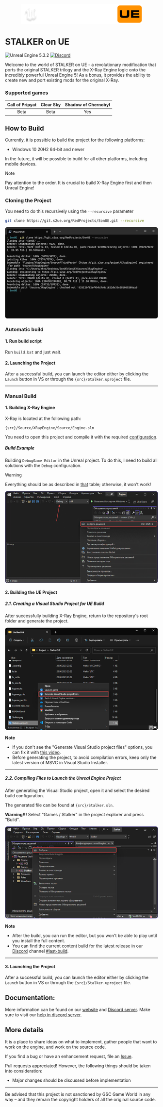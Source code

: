 <p align="center">
    <img src="Resources/Media/LogoText.png" alt="STALKER on UE Logo" />
</p>

# STALKER on UE 

![Unreal Engine 5.3.2](https://img.shields.io/badge/Unreal_Engine-5.3.2-blue) [![Discord](https://img.shields.io/discord/530968529311367178?style=social&logo=Discord&label=Discord)](https://discord.gg/dbBdK2GxKf) 

Welcome to the world of STALKER on UE - a revolutionary modification that ports the original STALKER trilogy and the X-Ray Engine logic onto the incredibly powerful Unreal Engine 5!
As a bonus, it provides the ability to create new and port existing mods for the original X-Ray.

### Supported games

|Call of Pripyat|Clear Sky|Shadow of Chernobyl|
|:-------------:|:-------:|:-----------------:|
|      Beta     |   Beta  |        Yes        |

## How to Build

Currently, it is possible to build the project for the following platforms:
- Windows 10 20H2 64-bit and newer

In the future, it will be possible to build for all other platforms, including mobile devices.

> [!NOTE]
> Pay attention to the order. It is crucial to build X-Ray Engine first and then Unreal Engine!

### Cloning the Project
You need to do this recursively using the `--recursive` parameter

```bash
git clone https://git.s2ue.org/RedProjects/SonUE.git --recursive
```

<p>
    <img src="Resources/Media/git-clone.png" alt="Terminal" />
</p>

### Automatic build

#### 1. Run build script

Run `build.bat` and just wait.

#### 2. Launching the Project
After a successful build, you can launch the editor either by clicking the `Launch` button in VS or through the `{src}/Stalker.uproject` file. 

---

### Manual Build

#### 1. Building X-Ray Engine
X-Ray is located at the following path:

```path
{src}/Source/XRayEngine/Source/Engine.sln
```

You need to open this project and compile it with the required [configuration](https://s2ue.org/docs/install-and-build/build).

##### Build Example
Building `DebugGame Editor` in the Unreal project. To do this, I need to build all solutions with the `Debug` configuration.

> [!WARNING]
> Everything should be as described in [that](https://s2ue.org/docs/install-and-build/build) table; otherwise, it won't work!

<p>
    <img src="Resources/Media/xray-build.png" alt="Visual Studio" />
</p>

#### 2. Building the UE Project

##### 2.1. Creating a Visual Studio Project for UE Build
After successfully building X-Ray Engine, return to the repository's root folder and generate the project.

<p>
    <img src="Resources/Media/generate-vs-project.png" alt="Generate Visual Studio Project" />
</p>

**Note**
* If you don't see the "Generate Visual Studio project files" options, you can fix it with [this video](https://www.youtube.com/watch?v=MZu5EB2UfiA).
* Before generating the project, to avoid compilation errors, keep only the latest version of MSVC in Visual Studio Installer.

---

##### 2.2. Compiling Files to Launch the Unreal Engine Project
After generating the Visual Studio project, open it and select the desired build configuration.

The generated file can be found at `{src}/Stalker.sln`.

**Warning!!!** Select "Games / Stalker" in the project explorer and press "Build".

<p>
    <img src="Resources/Media/ue-build.png" alt="UE Build" />
</p>

**Note**
* After the build, you can run the editor, but you won't be able to play until you install the full content.
* You can find the current content build for the latest release in our [Discord](https://discord.gg/red-projects-530968529311367178) channel [#last-build](https://discord.com/channels/530968529311367178/1085389969675268196).

---

#### 3. Launching the Project
After a successful build, you can launch the editor either by clicking the `Launch` button in VS or through the `{src}/Stalker.uproject` file. 

## Documentation:

More information can be found on our [website](https://s2ue.org/) and [Discord server](https://discord.gg/red-projects-530968529311367178). Make sure to visit our [help in discord server](https://discord.gg/naeer3KWFS).

## More details

It is a place to share ideas on what to implement, gather people that want to work on the engine,
and work on the source code.

If you find a bug or have an enhancement request, file an [Issue](https://git.s2ue.org/RedProjects/SonUE/issues).

Pull requests appreciated! However, the following things should be taken into consideration:
* Major changes should be discussed before implementation

---

Be advised that this project is not sanctioned by GSC Game World in any way – and they remain the copyright holders of all the original source code.
